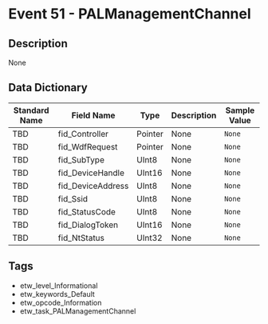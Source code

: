 # Event 51 - PALManagementChannel

## Description
None

## Data Dictionary
|Standard Name|Field Name|Type|Description|Sample Value|
|---|---|---|---|---|
|TBD|fid_Controller|Pointer|None|`None`|
|TBD|fid_WdfRequest|Pointer|None|`None`|
|TBD|fid_SubType|UInt8|None|`None`|
|TBD|fid_DeviceHandle|UInt16|None|`None`|
|TBD|fid_DeviceAddress|UInt8|None|`None`|
|TBD|fid_Ssid|UInt8|None|`None`|
|TBD|fid_StatusCode|UInt8|None|`None`|
|TBD|fid_DialogToken|UInt16|None|`None`|
|TBD|fid_NtStatus|UInt32|None|`None`|

## Tags
* etw_level_Informational
* etw_keywords_Default
* etw_opcode_Information
* etw_task_PALManagementChannel